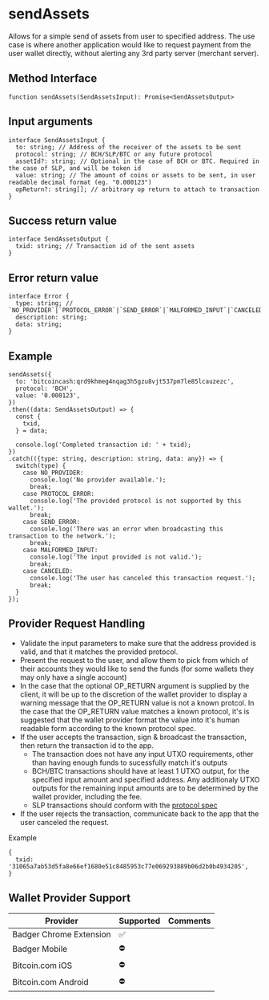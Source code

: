 # sendAssets

Allows for a simple send of assets from user to specified address. The use case is where another application would like to request payment from the user wallet directly, without alerting any 3rd party server (merchant server).

## Method Interface

```
function sendAssets(SendAssetsInput): Promise<SendAssetsOutput>
```

## Input arguments

```
interface SendAssetsInput {
  to: string; // Address of the receiver of the assets to be sent
  protocol: string; // BCH/SLP/BTC or any future protocol
  assetId?: string; // Optional in the case of BCH or BTC. Required in the case of SLP, and will be token id
  value: string; // The amount of coins or assets to be sent, in user readable decimal format (eg. "0.000123")
  opReturn?: string[]; // arbitrary op return to attach to transaction
}
```


## Success return value

```
interface SendAssetsOutput {
  txid: string; // Transaction id of the sent assets
}
```


## Error return value

```
interface Error {
  type: string; // `NO_PROVIDER`|`PROTOCOL_ERROR`|`SEND_ERROR`|`MALFORMED_INPUT`|`CANCELED`
  description: string;
  data: string;
}
```


## Example

```
sendAssets({
  to: 'bitcoincash:qrd9khmeg4nqag3h5gzu8vjt537pm7le85lcauzezc',
  protocol: 'BCH',
  value: '0.000123',
})
.then((data: SendAssetsOutput) => {
  const {
    txid,
  } = data;

  console.log('Completed transaction id: ' + txid);
})
.catch(({type: string, description: string, data: any}) => {
  switch(type) {
    case NO_PROVIDER:
      console.log('No provider available.');
      break;
    case PROTOCOL_ERROR:
      console.log('The provided protocol is not supported by this wallet.');
      break;
    case SEND_ERROR:
      console.log('There was an error when broadcasting this transaction to the network.');
      break;
    case MALFORMED_INPUT:
      console.log('The input provided is not valid.');
      break;
    case CANCELED:
      console.log('The user has canceled this transaction request.');
      break;
  }
});
```


## Provider Request Handling

- Validate the input parameters to make sure that the address provided is valid, and that it matches the provided protocol.
- Present the request to the user, and allow them to pick from which of their accounts they would like to send the funds (for some wallets they may only have a single account)
- In the case that the optional OP_RETURN argument is supplied by the client, it will be up to the discretion of the wallet provider to display a warning message that the OP_RETURN value is not a known protcol. In the case that the OP_RETURN value matches a known protocol, it's is suggested that the wallet provider format the value into it's human readable form according to the known protocol spec.
- If the user accepts the transaction, sign & broadcast the transaction, then return the transaction id to the app.
  - The transaction does not have any input UTXO requirements, other than having enough funds to sucessfully match it's outputs
  - BCH/BTC transactions should have at least 1 UTXO output, for the specified input amount and specified address. Any additionaly UTXO outputs for the remaining input amounts are to be determined by the wallet provider, including the fee.
  - SLP transactions should conform with the [protocol spec](https://github.com/simpleledger/slp-specifications/blob/master/slp-token-type-1.md#send---spend-transaction)
- If the user rejects the transaction, communicate back to the app that the user canceled the request.

Example
```
{
  txid: '31065a7ab53d5fa8e66ef1680e51c8485953c77e069293889b06d2b0b4934205',
}
```

## Wallet Provider Support

| Provider                | Supported | Comments |
|-------------------------|-----------|----------|
| Badger Chrome Extension | ✅        |          |
| Badger Mobile           | ⛔️        |          |
| Bitcoin.com iOS         | ⛔️        |          |
| Bitcoin.com Android     | ⛔️        |          |